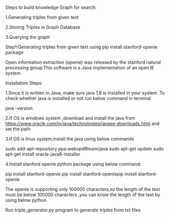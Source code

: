 Steps to build knowledge Graph for search:

1.Generating triples from given text

2.Storing Triples in Graph Database

3.Querying the graph 



Step1:Generating triples from given text using pip install stanford-openie  package

Open information extraction (openie) was released by the stanford natural processing group.This software is a Java implementation of an open IE system.

Installation Steps:

1.Since it is written in Java, make sure java 1.8 is installed in your system .To check whether java is installed or not run below command in terminal

java -version

2.If OS is windows system ,download and install the java from https://www.oracle.com/in/java/technologies/javase-downloads.html and set the path

3.If OS is linux system,install the java using below commands

sudo add-apt-repository ppa:webupd8team/java
sudo apt-get update
sudo apt-get install oracle-java8-installer

4.Install stanford openie python package using below command:

pip install stanford-openie
pip install stanford-openiepip install stanford-openie

The openie is supporting only 100000 characters,so the length of the text must be below 100000 characters ,you can know the length of the text by using below python 


Run triple_generator.py program to generate triples from txt files


